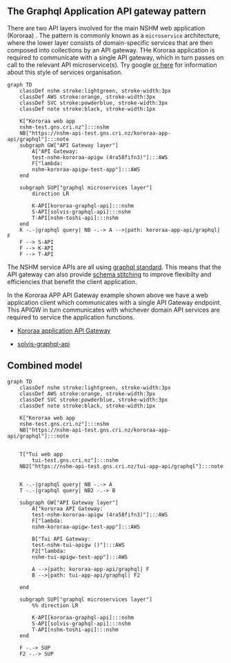 ## The Graphql Application API gateway pattern
There are two API layers involved for the main NSHM web application (Kororaa) . The pattern is commonly known as  a `microservice` architecture, where the lower layer consists of domain-specific services that are then composed into collections by an API gateway. THe Kororaa application is required to communicate with a single API gateway, which in turn passes on call to the relevant API microservice(s). Try google [or here](https://microservices.io/index.html) for information about this style of services organisation.

```mermaid
graph TD
    classDef nshm stroke:lightgreen, stroke-width:3px
    classDef AWS stroke:orange, stroke-width:3px
    classDef SVC stroke:powderblue, stroke-width:3px
    classDef note stroke:black, stroke-width:1px
    
    K["Kororaa web app
    nshm-test.gns.cri.nz"]:::nshm
    NB["https://nshm-api-test.gns.cri.nz/kororaa-app-api/graphql"]:::note 
    subgraph GW["API Gateway layer"]
        A["API Gateway:
        test-nshm-kororaa-apigw (4ra58fifn3)"]:::AWS
        F["lambda:
        nshm-kororaa-apigw-test-app"]:::AWS
    end

    subgraph SUP["graphql microservices layer"]
        direction LR

        K-API[kororaa-graphql-api]:::nshm
        S-API[solvis-graphql-api]:::nshm
        T-API[nshm-toshi-api]:::nshm               
    end
    K -.-|graphql query| NB -.-> A -->|path: kororaa-app-api/graphql| F 
    F --> S-API
    F --> K-API
    F --> T-API 

```

The NSHM service APIs are all using [graphql standard](https://graphql.org/). This means that the API gateway can also provide [schema stitching](https://the-guild.dev/graphql/stitching/docs) to improve flexibilty and efficiencies that benefit the client application.

In the Kororaa APP API Gateway example shown above we have a web application client which communicates with a single API Gateway endpoint. This APIGW in turn communicates with whichever domain API services are required to service the application functions.

 - [Kororaa application API Gateway](/nzshm-documentation/components/nshm_kororaa_apigw/)

 - [solvis-graphql-api](/nzshm-documentation/components/solvis_graphql_api)


## Combined model


```mermaid
graph TD
    classDef nshm stroke:lightgreen, stroke-width:3px
    classDef AWS stroke:orange, stroke-width:3px
    classDef SVC stroke:powderblue, stroke-width:3px
    classDef note stroke:black, stroke-width:1px
    
    K["Kororaa web app
    nshm-test.gns.cri.nz"]:::nshm
    NB["https://nshm-api-test.gns.cri.nz/kororaa-app-api/graphql"]:::note 


    T["Tui web app
        tui-test.gns.cri.nz"]:::nshm
    NB2["https://nshm-api-test.gns.cri.nz/tui-app-api/graphql"]:::note 


    K -.-|graphql query| NB -.-> A
    T -.-|graphql query| NB2 -.-> B

    subgraph GW["API Gateway layer"]
        A["kororaa API Gateway:
        test-nshm-kororaa-apigw (4ra58fifn3)"]:::AWS
        F["lambda:
        nshm-kororaa-apigw-test-app"]:::AWS

        B["Tui API Gateway:
        test-nshm-tui-apigw ()"]:::AWS
        F2["lambda:
        nshm-tui-apigw-test-app"]:::AWS

        A -->|path: kororaa-app-api/graphql| F 
        B -->|path: tui-app-api/graphql| F2 

    end

    subgraph SUP["graphql microservices layer"]
        %% direction LR

        K-API[kororaa-graphql-api]:::nshm
        S-API[solvis-graphql-api]:::nshm
        T-API[nshm-toshi-api]:::nshm               
    end
    
    F -.-> SUP
    F2 -.-> SUP

```